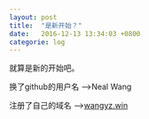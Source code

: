 ```yaml
---
layout: post
title:  "是新开始？"
date:   2016-12-13 13:34:03 +0800
categorie: log
---
```

就算是新的开始吧。

换了github的用户名 -->Neal Wang

注册了自己的域名 -->[wangyz.win]

[wangyz.win]:http://wangyz.win